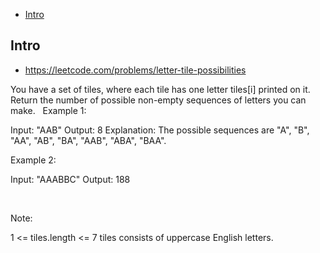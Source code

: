 - [Intro](#intro)

## Intro

- https://leetcode.com/problems/letter-tile-possibilities

You have a set of tiles, where each tile has one letter tiles[i] printed on it.  Return the number of possible non-empty sequences of letters you can make.
 
Example 1:

Input: "AAB"
Output: 8
Explanation: The possible sequences are "A", "B", "AA", "AB", "BA", "AAB", "ABA", "BAA".


Example 2:

Input: "AAABBC"
Output: 188

 

Note:

1 <= tiles.length <= 7
tiles consists of uppercase English letters.
